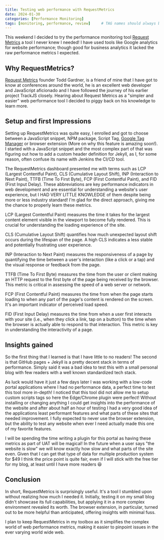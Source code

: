 ```yaml
---
title: Testing web performance with RequestMetrics
date: 2024-01-30
categories: [Performance Monitoring]
tags: [monitoring, performance, review]     # TAG names should always be lowercase
---
```


This weekend I decided to try the performance monitoring tool [Request Metrics](https://requestmetrics.com) a tool I never knew I needed! I have used tools like Google analytics for website performance; though good for business analytics it lacked the raw performance metrics I expected.

## Why RequestMetrics?
[Request Metrics](https://requestmetrics.com) founder Todd Gardner, is a friend of mine that I have got to know at conferences around the world, he is an excellent web developer and JavaScript aficionado and I have followed the journey of his earlier project TrackJS closely. Hearing about Request Metrics as a "simpler and easier" web performance tool I decided to piggy back on his knowledge to learn more. 

## Setup and first Impressions
Setting up RequestMetrics was quite easy, I enrolled and got to choose between a JavaScript snippet, NPM package, Script Tag, [Google Tag Manager](https://support.google.com/tagmanager/answer/6102821?hl=en) or browser extension (More on why this feature is amazing soon!). I started with a JavaScript snippet and the most complex part of that was figuring out how to add a custom header definition for Jekyll, as I, for some reason, often confuse its name with Jenkins the CI/CD tool. 

The RequestMetrics dashboard presented me with terms such as LCP (Largest Contentful Paint), CLS (Cumulative Layout Shift), INP (Interaction to Next Paint), TTFB (Time To First Byte), FCP (First Contentful Paint), and FID (First Input Delay). These abbreviations are key performance indicators in web development and are essential for understanding a website's user experience, but I HAD VERY LITTLE KNOWLEDGE of them despite being more or less industry standard! I'm glad for the direct approach, giving me the chance to properly learn these metrics. 

LCP (Largest Contentful Paint) measures the time it takes for the largest content element visible in the viewport to become fully rendered. This is crucial for understanding the loading experience of the site. 

CLS (Cumulative Layout Shift) quantifies how much unexpected layout shift occurs during the lifespan of the page. A high CLS indicates a less stable and potentially frustrating user experience.

INP (Interaction to Next Paint) measures the responsiveness of a page by quantifying the time between a user's interaction (like a click or a tap) and the visual response or feedback from the page.

TTFB (Time To First Byte) measures the time from the user or client making an HTTP request to the first byte of the page being received by the browser. This metric is critical in assessing the speed of a web server or network.

FCP (First Contentful Paint) measures the time from when the page starts loading to when any part of the page's content is rendered on the screen. It's an important indicator of perceived load speed.

FID (First Input Delay) measures the time from when a user first interacts with your site (i.e., when they click a link, tap on a button) to the time when the browser is actually able to respond to that interaction. This metric is key in understanding the interactivity of a page.

## Insights gained
So the first thing that I learned is that I have little to no readers! The second is that GitHub pages + Jekyll is a pretty decent stack in terms of performance. Simply said it was a bad idea to test this with a small personal blog with few readers with a well known standardized tech stack. 

As luck would have it just a few days later I was working with a low-code portal applications where I had no performance data, a perfect time to test this tool more in-depth! I noticed that this tool did not allow me to setup custom scripts tags so here the Edge/Chrome plugin were perfect! Without installing or changing anything I could get insights into the performance of the website and after about half an hour of testing I had a very good idea of the applications least performant features and what parts of these sites that needed improvement. I fully expected to never use the browser extension, but the ability to test any website when ever I need actually made this one of my favorite features. 

I will be spending the time writing a plugin for this portal as having these metrics as part of UAT will be magical! In the future when a user says "the website is slow" we will know exactly how slow and what parts of the site even. Given that I can get that type of data for multiple production system for $49 I think the price point is quite fair, even if I will stick with the free tier for my blog, at least until I have more readers :laughing:

## Conclusion

In short, RequestMetrics is surprisingly useful. It's a tool I stumbled upon without realizing how much I needed it. Initially, testing it on my small blog didn't showcase its full capabilities, but applying it in a more complex environment revealed its worth. The browser extension, in particular, turned out to be more helpful than anticipated, offering insights with minimal fuss.

I plan to keep RequestMetrics in my toolbox as it simplifies the complex world of web performance metrics, making it easier to pinpoint issues in the ever varying world wide web. 
